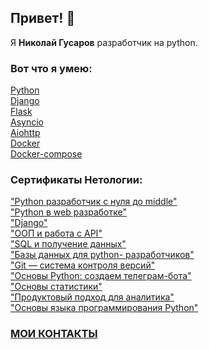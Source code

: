 ## Привет! 👋 

Я **Николай Гусаров** разработчик на python.

### Вот что я умею: 

[Python](https://github.com/NikolayChegivarov?tab=repositories 
"репозитории с домашними работами")  
[Django](https://github.com/NikolayChegivarov/Dj 
"репозиторий с домашними работами по Django")  
[Flask](https://github.com/NikolayChegivarov/flask 
"репозиторий с домашними работами по Flask")  
[Asyncio](https://github.com/NikolayChegivarov/asyncio 
"репозиторий с домашними работами по Asyncio")  
[Aiohttp](https://github.com/NikolayChegivarov/Aiohttp- 
"репозиторий с домашними работами по Aiohttp")  
[Docker](https://github.com/NikolayChegivarov/docker 
"репозиторий с домашними работами по Docker")  
[Docker-compose](https://hub.docker.com/repositories/nixon1985 
"Мой Docker Hub")    

### Сертификаты Нетологии:    

["Python разработчик с нуля до middle"](https://drive.google.com/file/d/1WDc0NwTUKbHFwczaJX-0dY5_G7qsA6V8/view?usp=sharing 
"certificate")  
["Python в web разработке"](https://drive.google.com/file/d/1dPJAm0Q38Vq3FHnGWBR0pFXnK3CIz5Av/view?usp=sharing 
"certificate")  
["Django"](https://drive.google.com/file/d/1095hMb_k2atL4gVWyUyu1TLPWRLfpJ4N/view?usp=sharing 
"certificate")  
["ООП и работа с API"](https://drive.google.com/file/d/1SUvN5nmr-xvWhzSCHXWpApzWWHzGaOqI/view?usp=sharing
"certificate")  
["SQL и получение данных"](https://drive.google.com/file/d/100rOA3fxZoMTLeC3tcKQKyaqRr4rZrSD/view?usp=sharing 
"certificate")  
["Базы данных для python-
разработчиков"](https://drive.google.com/file/d/1vT33nzT0ZiC_Y98YZQ6MDtK7Op9FgoXc/view?usp=sharing 
"certificate")  
["Git — система контроля версий"](https://drive.google.com/file/d/1pY8RXT2_B6uZ95quq9RdHNFnI1AMdhVj/view?usp=sharing 
"certificate")  
["Основы Python: создаем телеграм-бота"](https://drive.google.com/file/d/1NtcSVecsyxauanDvAZzZC8ttBqrDrPSO/view?usp=sharing 
"certificate")  
["Основы статистики"](https://drive.google.com/file/d/1HpsN6iUpAEpQdxsBwX_qgijy3bdTEZjQ/view?usp=sharing 
"certificate")  
["Продуктовый подход для аналитика"](https://drive.google.com/file/d/1Od2fRwkoUtmO170Q60oxqDyycx1uM5fA/view?usp=sharing 
"certificate")  
["Основы языка программирования Python"](https://drive.google.com/file/d/1Od2fRwkoUtmO170Q60oxqDyycx1uM5fA/view?usp=sharing 
"certificate")  


### [МОИ КОНТАКТЫ](https://taplink.cc/nikolaigusarov)  



<!---
NikolayChegivarov/NikolayChegivarov is a ✨ special ✨ repository because its `README.md` (this file) appears on your 
GitHub profile. You can click the Preview link to take a look at your changes. 
- 👋 Hi, I’m @NikolayChegivarov
- 👀 I’m interested in ...
- 🌱 I’m currently learning ...
- 💞️ I’m looking to collaborate on ...
- 📫 How to reach me ...
- 😄 Pronouns: ...
- ⚡ Fun fact: ...
--->
